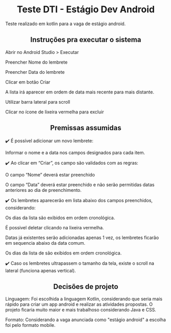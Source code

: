 
<h1 align="center">Teste DTI - Estágio Dev Android</h1>
Teste realizado em kotlin para a vaga de estágio android.


<h2 align="center">Instruções pra executar o sistema</h2>


Abrir no Android Studio > Executar

Preencher Nome do lembrete

Preencher Data do lembrete

Clicar em botão Criar

A lista irá aparecer em ordem de data mais recente para mais distante.

Utilizar barra lateral para scroll

Clicar no ícone de lixeira vermelha para excluir

<h2 align="center">Premissas assumidas</h2>

✔️ É possível adicionar um novo lembrete: 

Informar o nome e a data nos campos designados para cada item.

✔️ Ao clicar em “Criar”, os campo são validados com as regras:

 O campo “Nome” deverá estar preenchido
 
 O campo “Data” deverá estar preenchido e não serão permitidas datas anteriores ao dia de preenchimento.

✔️ Os lembretes aparecerão em lista abaixo dos campos preenchidos, considerando:

 Os dias da lista são exibidos em ordem cronológica.

 É possivel deletar clicando na lixeira vermelha.

 Datas já existentes serão adicionadas apenas 1 vez, os lembretes ficarão em sequencia abaixo da data comum.

 Os dias da lista de são exibidos em ordem cronológica.

✔️ Caso os lembretes ultrapassem o tamanho da tela, existe o scroll na lateral (funciona apenas vertical).


<h2 align="center">Decisões de projeto</h2>

Linguagem:
Foi escolhida a linguagem Kotlin, considerando que seria mais rápido para criar um app android e realizar as atividades propostas.
O projeto ficaria muito maior e mais trabalhoso considerando Java e CSS.

Formato:
Considerando a vaga anunciada como "estágio android" a escolha foi pelo formato mobile.

 

